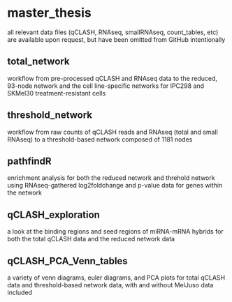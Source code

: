 # master_thesis
all relevant data files (qCLASH, RNAseq, smallRNAseq, count_tables, etc) are available upon request, but have been omitted from GitHub intentionally


## total_network
workflow from pre-processed qCLASH and RNAseq data to the reduced, 93-node network and the cell line-specific networks for IPC298 and SKMel30 treatment-resistant cells

## threshold_network
workflow from raw counts of qCLASH reads and RNAseq (total and small RNAseq) to a threshold-based network composed of 1181 nodes

## pathfindR
enrichment analysis for both the reduced network and threhold network using RNAseq-gathered log2foldchange and p-value data for genes within the network

## qCLASH_exploration
a look at the binding regions and seed regions of miRNA-mRNA hybrids for both the total qCLASH data and the reduced network data

## qCLASH_PCA_Venn_tables
a variety of venn diagrams, euler diagrams, and PCA plots for total qCLASH data and threshold-based network data, with and without MelJuso data included

